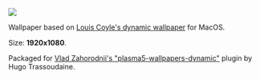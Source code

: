 ![](https://github.com/hugotrsd/dynamicwallpaper-lakeside-louis-coyle/blob/master/contents/images/preview.jpg)

Wallpaper based on [Louis Coyle's dynamic wallpaper](https://dynamicwallpaper.club/wallpaper/jculsb683ok) for MacOS.

Size: **1920x1080**.


Packaged for [Vlad Zahorodnii's "plasma5-wallpapers-dynamic"](https://github.com/zzag/plasma5-wallpapers-dynamic) plugin by Hugo Trassoudaine.
